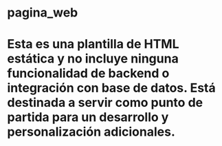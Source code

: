 # pagina_web
# Esta es una plantilla de HTML estática y no incluye ninguna funcionalidad de backend o integración con base de datos. Está destinada a servir como punto de partida para un desarrollo y personalización adicionales.
